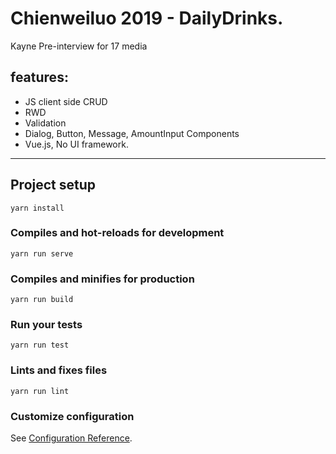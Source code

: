 # Chienweiluo 2019 - DailyDrinks.

Kayne Pre-interview for 17 media

## features:

* JS client side CRUD
* RWD
* Validation
* Dialog, Button, Message, AmountInput Components
* Vue.js, No UI framework.

---
## Project setup
```
yarn install
```

### Compiles and hot-reloads for development
```
yarn run serve
```

### Compiles and minifies for production
```
yarn run build
```

### Run your tests
```
yarn run test
```

### Lints and fixes files
```
yarn run lint
```

### Customize configuration
See [Configuration Reference](https://cli.vuejs.org/config/).
